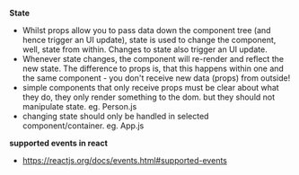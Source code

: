 **State**
- Whilst props allow you to pass data down the component tree (and hence trigger an UI update), state is used to change the component, well, state from within. Changes to state also trigger an UI update.
- Whenever state  changes, the component will re-render and reflect the new state. The difference to props is, that this happens within one and the same component - you don't receive new data (props) from outside!
- simple components that only receive props must be clear about what they do, they only render something to the dom. but they should not manipulate state. eg. Person.js
- changing state should only be handled in selected component/container. eg. App.js

**supported events in react**
- https://reactjs.org/docs/events.html#supported-events

